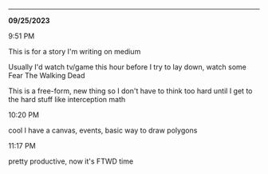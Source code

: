 

---

**09/25/2023**

9:51 PM

This is for a story I'm writing on medium

Usually I'd watch tv/game this hour before I try to lay down, watch some Fear The Walking Dead

This is a free-form, new thing so I don't have to think too hard until I get to the hard stuff like interception math

10:20 PM

cool I have a canvas, events, basic way to draw polygons

11:17 PM

pretty productive, now it's FTWD time
